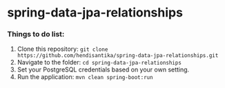 # spring-data-jpa-relationships

### Things to do list:

1. Clone this repository: `git clone https://github.com/hendisantika/spring-data-jpa-relationships.git`
2. Navigate to the folder: `cd spring-data-jpa-relationships`
3. Set your PostgreSQL credentials based on your own setting.
4. Run the application: `mvn clean spring-boot:run`
